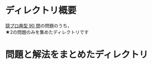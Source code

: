 # ディレクトリ概要
[競プロ典型 90 問](https://atcoder.jp/contests/typical90)の問題のうち，  
★2の問題のみを集めたディレクトリです

# 問題と解法をまとめたディレクトリ

